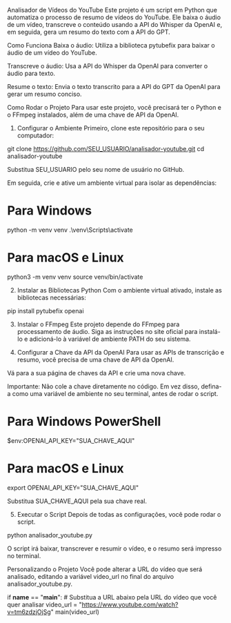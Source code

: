 Analisador de Vídeos do YouTube
Este projeto é um script em Python que automatiza o processo de resumo de vídeos do YouTube. Ele baixa o áudio de um vídeo, transcreve o conteúdo usando a API do Whisper da OpenAI e, em seguida, gera um resumo do texto com a API do GPT.

Como Funciona
Baixa o áudio: Utiliza a biblioteca pytubefix para baixar o áudio de um vídeo do YouTube.

Transcreve o áudio: Usa a API do Whisper da OpenAI para converter o áudio para texto.

Resume o texto: Envia o texto transcrito para a API do GPT da OpenAI para gerar um resumo conciso.

Como Rodar o Projeto
Para usar este projeto, você precisará ter o Python e o FFmpeg instalados, além de uma chave de API da OpenAI.

1. Configurar o Ambiente
Primeiro, clone este repositório para o seu computador:

git clone https://github.com/SEU_USUARIO/analisador-youtube.git
cd analisador-youtube

Substitua SEU_USUARIO pelo seu nome de usuário no GitHub.

Em seguida, crie e ative um ambiente virtual para isolar as dependências:

# Para Windows
python -m venv venv
.\venv\Scripts\activate

# Para macOS e Linux
python3 -m venv venv
source venv/bin/activate

2. Instalar as Bibliotecas Python
Com o ambiente virtual ativado, instale as bibliotecas necessárias:

pip install pytubefix openai

3. Instalar o FFmpeg
Este projeto depende do FFmpeg para processamento de áudio. Siga as instruções no site oficial para instalá-lo e adicioná-lo à variável de ambiente PATH do seu sistema.

4. Configurar a Chave da API da OpenAI
Para usar as APIs de transcrição e resumo, você precisa de uma chave de API da OpenAI.

Vá para a sua página de chaves da API e crie uma nova chave.

Importante: Não cole a chave diretamente no código. Em vez disso, defina-a como uma variável de ambiente no seu terminal, antes de rodar o script.

# Para Windows PowerShell
$env:OPENAI_API_KEY="SUA_CHAVE_AQUI"

# Para macOS e Linux
export OPENAI_API_KEY="SUA_CHAVE_AQUI"

Substitua SUA_CHAVE_AQUI pela sua chave real.

5. Executar o Script
Depois de todas as configurações, você pode rodar o script.

python analisador_youtube.py

O script irá baixar, transcrever e resumir o vídeo, e o resumo será impresso no terminal.

Personalizando o Projeto
Você pode alterar a URL do vídeo que será analisado, editando a variável video_url no final do arquivo analisador_youtube.py.

if __name__ == "__main__":
    # Substitua a URL abaixo pela URL do vídeo que você quer analisar
    video_url = "https://www.youtube.com/watch?v=tm6zdzjOjSg"
    main(video_url)
